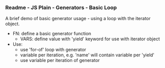 ### Readme - JS Plain - Generators - Basic Loop

A brief demo of basic generator usage - using a loop with the iterator object.

  * FN: define a basic generator function
    * VARS: define value with 'yield' keyword for use with iterator object
  * Use:
    * use 'for-of' loop with generator
    * variable per iteration, e.g. 'name' will contain variable per 'yield'
    * use variable per iteration of generator
